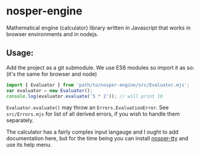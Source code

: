 # nosper-engine

Mathematical engine (calculator) library written in Javascript that works in browser environments and in nodejs.

## Usage:

Add the project as a git submodule. We use ES6 modules so import it as so: (it's the same for browser and node)

```javascript
import { Evaluator } from 'path/to/nosper-engine/src/Evaluator.mjs';
var evaluator = new Evaluator();
console.log(evaluator.evaluate('5 * 2')); // will print 10
```

`Evaluator.evaluate()` may throw an `Errors.EvaluationError`. See `src/Errors.mjs` for list of all derived errors, if you wish to handle them separately.

The calculator has a fairly complex input langauge and I ought to add documentation here, but for the time being you can install [nosper-tty](github.com/ThatCoolCoder/nosper-tty) and use its help menu.